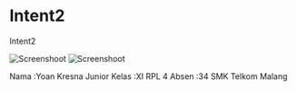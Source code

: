 # Intent2

Intent2

![Screenshoot](https://cloud.githubusercontent.com/assets/22161280/19443787/1b03cd34-94b8-11e6-86e8-4d6d158ceb60.png)
![Screenshoot](https://cloud.githubusercontent.com/assets/22161280/19443808/30b6850e-94b8-11e6-88b4-e6aa3fb21805.png)

Nama  :Yoan Kresna Junior
Kelas :XI RPL 4
Absen :34
SMK Telkom Malang
